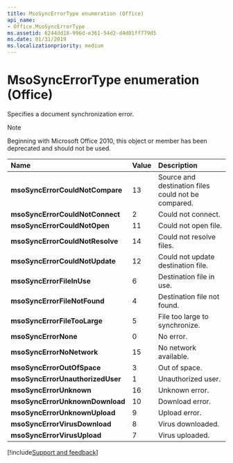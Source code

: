 ```yaml
---
title: MsoSyncErrorType enumeration (Office)
api_name:
- Office.MsoSyncErrorType
ms.assetid: 6244dd18-996d-e361-54d2-d4d01ff779d5
ms.date: 01/31/2019
ms.localizationpriority: medium
---
```



# MsoSyncErrorType enumeration (Office)

Specifies a document synchronization error.

> [!NOTE] 
> Beginning with Microsoft Office 2010, this object or member has been deprecated and should not be used.

|Name|Value|Description|
|:-----|:-----|:-----|
|**msoSyncErrorCouldNotCompare**|13|Source and destination files could not be compared.|
|**msoSyncErrorCouldNotConnect**|2|Could not connect.|
|**msoSyncErrorCouldNotOpen**|11|Could not open file.|
|**msoSyncErrorCouldNotResolve**|14|Could not resolve files.|
|**msoSyncErrorCouldNotUpdate**|12|Could not update destination file.|
|**msoSyncErrorFileInUse**|6|Destination file in use.|
|**msoSyncErrorFileNotFound**|4|Destination file not found.|
|**msoSyncErrorFileTooLarge**|5|File too large to synchronize.|
|**msoSyncErrorNone**|0|No error.|
|**msoSyncErrorNoNetwork**|15|No network available.|
|**msoSyncErrorOutOfSpace**|3|Out of space.|
|**msoSyncErrorUnauthorizedUser**|1|Unauthorized user.|
|**msoSyncErrorUnknown**|16|Unknown error.|
|**msoSyncErrorUnknownDownload**|10|Download error.|
|**msoSyncErrorUnknownUpload**|9|Upload error.|
|**msoSyncErrorVirusDownload**|8|Virus downloaded.|
|**msoSyncErrorVirusUpload**|7|Virus uploaded.|

[!include[Support and feedback](~/includes/feedback-boilerplate.md)]